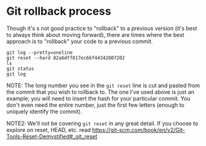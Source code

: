 # Git rollback process

Though it's s not good practice to "rollback" to a previous version (it's best to always think about moving forward), there are times where the best approach is to "rollback" your code to a previous commit.

```
git log --pretty=oneline
git reset --hard 82a6dff817ec66f44342007202
ls
git status
git log
```
NOTE: The long number you see in the `git reset` line is cut and pasted from the commit that you wish to rollback to. The one I've used above is just an example; you will need to insert the hash for your particular commit. You don't even need the entire number, just the first few letters (enough to uniquely identify the commit).

NOTE2: We'll not be covering `git reset` in any great detail. If you choose to explore on reset, HEAD, etc. read https://git-scm.com/book/en/v2/Git-Tools-Reset-Demystified#_git_reset
